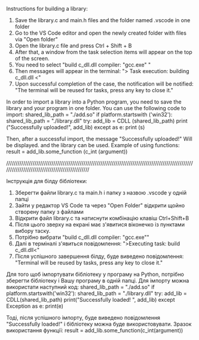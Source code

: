 Instructions for building a library:

1. Save the library.c and main.h files and the folder named .vscode in one folder
2. Go to the VS Code editor and open the newly created folder with files via "Open folder"
3. Open the library.c file and press Ctrl + Shift + B
4. After that, a window from the task selection items will appear on the top of the screen.
5. You need to select "build c_dll.dll
                       compiler: "gcc.exe" "
6. Then messages will appear in the terminal:
   "> Task execution: building c_dll.dll <"
7. Upon successful completion of the case, the notification will be notified:
   "The terminal will be reused for tasks, press any key to close it."

In order to import a library into a Python program, you need to save the library and your program in one folder.
You can use the following code to import:
        shared_lib_path = "./add.so"
        if platform.startswith ('win32'):
            shared_lib_path = "./library.dll"
        try:
            add_lib = CDLL (shared_lib_path)
            print ("Successfully uploaded!", add_lib)
        except as e:
            print (s)

Then, after a successful import, the message "Successfully uploaded!" Will be displayed. and the library can be used.
Example of using functions: result = add_lib.some_function (c_int (argument))

///////////////////////////////////////////////////////////////////////////////////////////////////////////////////////////////////////////////

Інструкція для білду бібліотеки:

1. Зберегти файли library.c та main.h і папку з назвою .vscode у одній папці
2. Зайти у редактор VS Code та через "Open Folder" відкрити щойно створену папку з файлами
3. Відкрити файл library.c та натиснути комбінацію клавіш Ctrl+Shift+B
4. Після цього зверху на екрані має з'явитися віконечко із пунктами вибору таску.
5. Потрібно вибрати "build c_dll.dll
                     compiler: "gcc.exe""
6. Далі в терміналі з'явиться повідомлення:
   ">Executing task: build c_dll.dll<"
7. Після успішного завершення білду, буде виведено повідомлення:
   "Terminal will be reused by tasks, press any key to close it."

Для того щоб імпортувати бібліотеку у програму на Python, потрібно зберегти бібліотеку і Вашу програму в одній папці.
Для імпорту можна використати наступний код:
        shared_lib_path = "./add.so"
        if platform.startswith('win32'):
            shared_lib_path = "./library.dll"
        try:
            add_lib = CDLL(shared_lib_path)
            print("Successfully loaded! ", add_lib)
        except Exception as e:
            print(e)

Тоді, після успішного імпорту, буде виведено повідомлення "Successfully loaded!" і бібліотеку можна буде використовувати.
Зразок використання функції: result = add_lib.some_function(c_int(argument))
